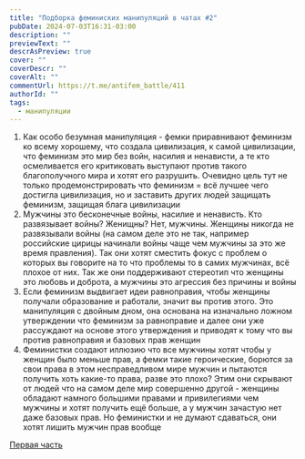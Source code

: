 ```yaml
---
title: "Подборка феминиских манипуляций в чатах #2"
pubDate: 2024-07-03T16:31-03:00
description: ""
previewText: ""
descrAsPreview: true
cover: ""
coverDescr: ""
coverAlt: ""
commentUrl: https://t.me/antifem_battle/411
authorId: ""
tags:
  - манипуляции
---
```

1. Как особо безумная манипуляция - фемки приравнивают феминизм ко всему хорошему, что создала цивилизация, к самой цивилизации, что феминизм это мир без войн, насилия и ненависти, а те кто осмеливается его критиковать выступают против такого благополучного мира и хотят его разрушить. Очевидно цель тут не только продемонстрировать что феминизм = всё лучшее чего достигла цивилизация, но и заставить других людей защищать феминизм, защищая блага цивилизации
2. Мужчины это бесконечные войны, насилие и ненависть. Кто развязывает войны? Женищны? Нет, мужчины. Женщины никогда не развязывали войны (на самом деле это не так, например российские цирицы начинали войны чаще чем мужчины за это же время правления). Так они хотят сместить фокус с проблем о которых вы говорите на то что проблемы то в самих мужчинах, всё плохое от них. Так же они поддерживают стереотип что женщины это любовь и доброта, а мужчины это агрессия без причины и войны
3. Если феминизм выдвигает идеи равноправия, чтобы женщины получали образование и работали, значит вы против этого. Это манипуляция с двойным дном, она основана на изначально ложном утверждении что феминизм за равноправие и далее они уже рассуждают на основе этого утверждения и приводят к тому что вы против равноправия и базовых прав женщин
4. Феминистки создают иллюзию что все мужчины хотят чтобы у женщин было меньше прав, а фемки такие героические, борются за свои права в этом несправедливом мире мужчин и пытаются получить хоть какие-то права, разве это плохо? Этим они скрывают от людей что на самом деле мир совершенно другой - женщины обладают намного большими правами и привилегиями чем мужчины и хотят получить ещё больше, а у мужчин зачастую нет даже базовых прав. Но феминистки и не думают сдаваться, они хотят лишить мужчин прав вообще

[Первая часть](./2024-a-selection-of-feminist-manipulations-in-chat-rooms-1)
